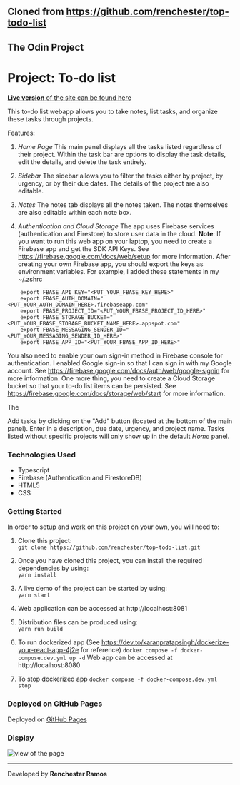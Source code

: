 ## Cloned from https://github.com/renchester/top-todo-list

## The Odin Project

# Project: To-do list

[**Live version** of the site can be found here](https://renchester.github.io/top-todo-list/)

This to-do list webapp allows you to take notes, list tasks, and organize these tasks through projects.

Features:

1. _*Home Page*_
   This main panel displays all the tasks listed regardless of their project. Within the task bar are options to display the task details, edit the details, and delete the task entirely.

2. _*Sidebar*_
   The sidebar allows you to filter the tasks either by project, by urgency, or by their due dates. The details of the project are also editable.

3. _*Notes*_
   The notes tab displays all the notes taken. The notes themselves are also editable within each note box.

4. _Authentication and Cloud Storage_
   The app uses Firebase services (authentication and Firestore) to store user data in the cloud.
**Note**: If you want to run this web app on your laptop, you need to create a Firebase app and get the SDK API Keys. See https://firebase.google.com/docs/web/setup for more information. After creating your own Firebase app, you should export the keys as environment variables. For example, I added these statements in my ~/.zshrc
```
    export FBASE_API_KEY="<PUT_YOUR_FBASE_KEY_HERE>"
    export FBASE_AUTH_DOMAIN="<PUT_YOUR_AUTH_DOMAIN_HERE>.firebaseapp.com"
    export FBASE_PROJECT_ID="<PUT_YOUR_FBASE_PROJECT_ID_HERE>"
    export FBASE_STORAGE_BUCKET="<PUT_YOUR_FBASE_STORAGE_BUCKET_NAME_HERE>.appspot.com"
    export FBASE_MESSAGING_SENDER_ID="<PUT_YOUR_MESSAGING_SENDER_ID_HERE>"
    export FBASE_APP_ID="<PUT_YOUR_FBASE_APP_ID_HERE>"
```
You also need to enable your own sign-in method in Firebase console for authentication. I enabled Google sign-in so that I can sign in with my Google account. See https://firebase.google.com/docs/auth/web/google-signin for more information.
One more thing, you need to create a Cloud Storage bucket so that your to-do list items can be persisted. See https://firebase.google.com/docs/storage/web/start for more information.

   The

Add tasks by clicking on the "Add" button (located at the bottom of the main panel). Enter in a description, due date, urgency, and project name. Tasks listed without specific projects will only show up in the default _Home_ panel.

### Technologies Used

- Typescript
- Firebase (Authentication and FirestoreDB)
- HTML5
- CSS

### Getting Started

In order to setup and work on this project on your own, you will need to:

1. Clone this project:  
   `git clone https://github.com/renchester/top-todo-list.git`

2. Once you have cloned this project, you can install the required dependencies by using:  
   `yarn install`

3. A live demo of the project can be started by using:  
   `yarn start`

4. Web application can be accessed at http://localhost:8081
   
5. Distribution files can be produced using:  
   `yarn run build`

6. To run dockerized app (See https://dev.to/karanpratapsingh/dockerize-your-react-app-4j2e for reference)
   `docker compose -f docker-compose.dev.yml up -d`
   Web app can be accessed at http://localhost:8080

7. To stop dockerized app
   `docker compose -f docker-compose.dev.yml stop`

### Deployed on GitHub Pages

Deployed on [GitHub Pages](https://pages.github.com/)

### Display

![view of the page](img/todo-list-view.png)

---

Developed by **Renchester Ramos**
